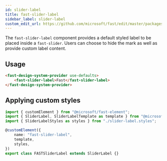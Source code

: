 ```yaml
---
id: slider-label
title: fast-slider-label
sidebar_label: slider-label
custom_edit_url: https://github.com/microsoft/fast/edit/master/packages/web-components/fast-foundation/src/slider-label/README.md
---
```


The `fast-slider-label` component provides a default styled label to be placed inside a `fast-slider`. Users can choose to hide the mark as well as provide custom label content.

## Usage

```html
<fast-design-system-provider use-defaults>
    <fast-slider-label>Fast</fast-slider-label>
</fast-design-system-provider>
```

## Applying custom styles

```ts
import { customElement } from "@microsoft/fast-element";
import { SliderLabel, SliderLabelTemplate as template } from "@microsoft/fast-foundation";
import { SliderLabelStyles as styles } from "./slider-label.styles";

@customElement({
    name: "fast-slider-label",
    template,
    styles,
})
export class FASTSliderLabel extends SliderLabel {}
```
